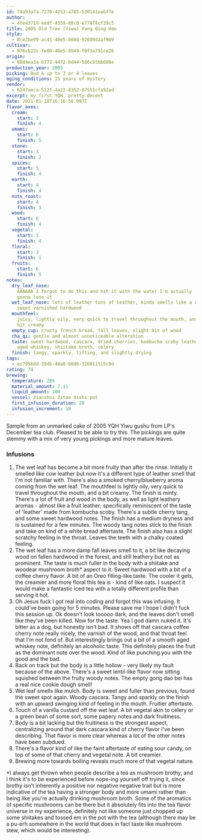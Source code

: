 ```yaml
---
id: 74a93a7a-7276-4253-a785-530141ea6f7e
author:
  - 4fe43719-eedf-4559-80c0-e778f8cf39c5
title: 2005 Old Tree (Yiwu) Yang Qing Hao
style:
  - 0ce2be99-ac41-40e5-b68d-92609daaf809
cultivar:
  - 976cb22c-fe00-40e5-8949-f0f3a791ce26
origin:
  - 88d4ea3a-b772-4472-bd44-566c55bb608e
production_year: 2005
picking: Bud & up to 3 or 4 leaves
aging_conditions: 15 years of mystery
vendor:
  - 6247aeca-512f-4a22-8352-67551cfa92ad
excerpt: my first YQH, pretty decent
date: 2021-01-18T16:16:56.097Z
flavor_axes:
  cream:
    start: 3
    finish: 4
  umami:
    start: 6
    finish: 5
  stone:
    start: 3
    finish: 2
  spices:
    start: 5
    finish: 4
  earth:
    start: 4
    finish: 4
  nuts_roast:
    start: 4
    finish: 3
  wood:
    start: 6
    finish: 4
  vegetal:
    start: 1
    finish: 4
  floral:
    start: 3
    finish: 1
  fruits:
    start: 6
    finish: 5
notes:
  dry_leaf_nose:
    AAAAAA I forgot to do this and hit it with the water I'm actually
    gonna lose it
  wet_leaf_nose: lots of leather tons of leather, kinda smells like a cowboy,
    sweet varnished hardwood
  mouthfeel:
    juicy, lightly oily, very quick to travel throughout the mouth, and a
    bit creamy
  empty_cup: crusty french bread, fall leaves, slight bit of wood
  cha_qi: gentle and almost unnoticeable alteration
  taste: sweet hardwood, cascara, dried cherries, kombucha scoby leather, oats,
    aged whiskey, shiitake broth, celery
  finish: tangy, sparkly, lifting, and slightly drying
tags:
  - ec7956dd-39db-40a0-b8d6-326811515c9d
rating: 74
brewing:
  temperature: 205
  material_amount: 7.11
  liquid_amount: 100
  vessel: Jianshui Zitao Xishi pot
  first_infusion_duration: 20
  infusion_increment: 10
---
```


Sample from an unmarked cake of 2005 YQH Yiwu gushu from LP's December tea club. Pleased to be able to try this. The pickings are quite stemmy with a mix of very young pickings and more mature leaves.

### Infusions

1. The wet leaf has become a bit more fruity than after the rinse. Initially it smelled like cow leather but now it's a different type of leather smell that I'm not familiar with. There's also a smoked cherry/blueberry aroma coming from the wet leaf. The mouthfeel is lightly oily, very quick to travel throughout the mouth, and a bit creamy. The finish is minty. There's a lot of fruit and wood in the body, as well as light leathery aromas - almost like a fruit leather; specifically reminiscent of the taste of 'leather' made from kombucha scoby. There's a subtle cherry tang, and some sweet hardwood notes. The finish has a medium dryness and is sustained for a few minutes. The woody tang notes stick to the finish and take on kind of a white bread aftertaste. The finish also has a slight scratchy feeling in the throat. Leaves the teeth with a chalky coated feeling.
2. The wet leaf has a more damp fall leaves smell to it, a bit like decaying wood on fallen hardwood in the forest, and still leathery but not as prominent. The taste is much fuller in the body with a shiitake and woodear mushroom broth\* aspect to it. Sweet hardwood with a bit of a coffee cherry flavor. A bit of an Oreo filling-like taste. The cooler it gets, the creamier and more floral this tea is - kind of like oats. I suspect it would make a fantastic iced tea with a totally different profile than serving it hot.
3. Oh Jesus fuck I got real into coding and forgot this was infusing. It could've been going for 5 minutes. Please save me I hope I didn't fuck this session up. Ok doesn't look tooooo dark, and the leaves don't smell like they've been killed. Now for the taste: Yea I god damn nuked it. It's bitter as a dog, but honestly isn't bad. It shows off that cascara coffee cherry note really nicely, the varnish of the wood, and that throat feel that I'm not fond of. But interestingly brings out a bit of a smooth aged whiskey note, definitely an alcoholic taste. This definitely places the fruit as the dominant note over the wood. Kind of like punching you with the good and the bad.
4. Back on track but the body is a little hollow - very likely my fault because of the above. There's a sweet lentil-like flavor now sitting squished between the fruity woody notes. The empty gong dao bei has a real nice cookie dough smell!
5. Wet leaf smells like mulch. Body is sweet and fuller than previous, found the sweet spot again. Woody cascara. Tangy and sparkly on the finish with an upward swinging kind of feeling in the mouth. Fruitier aftertaste.
6. Touch of a vanilla custard off the wet leaf. A bit vegetal akin to celery or a green bean of some sort, some papery notes and dark fruitiness.
7. Body is a bit lacking but the fruitiness is the strongest aspect, centralizing around that dark cascara kind of cherry flavor I've been describing. That flavor is more clear whereas a lot of the other notes have been subdued.
8. There's a flavor kind of like the faint aftertaste of eating sour candy, on top of some of that cherry and vegetal note. A bit creamier.
9. Brewing more towards boiling reveals much more of that vegetal nature.

\*I always get thrown when people describe a tea as mushroom brothy, and I think it's to be experienced before nope-ing yourself off trying it, since brothy isn't inherently a positive nor negative negative trait but is more indicative of the tea having a stronger body and more umami rather than being like you're actually drinking mushroom broth. Some of the aromatics of specific mushrooms can be there but it absolutely fits into the tea flavor universe in my experience, definitely not like someone just chopped up some shiitakes and tossed em in the pot with the tea (although there may be a pu-erh somewhere in the world that does in fact taste like mushroom stew, which would be interesting).
